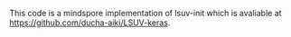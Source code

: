 ﻿This code is a mindspore implementation of lsuv-init which is avaliable at https://github.com/ducha-aiki/LSUV-keras.
